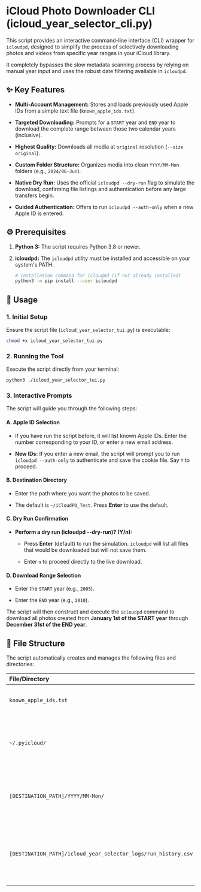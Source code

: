 
# iCloud Photo Downloader CLI (icloud_year_selector_cli.py)

This script provides an interactive command-line interface (CLI) wrapper for `icloudpd`, designed to simplify the process of selectively downloading photos and videos from specific year ranges in your iCloud library.

It completely bypasses the slow metadata scanning process by relying on manual year input and uses the robust date filtering available in `icloudpd`.

## ✨ Key Features

* **Multi-Account Management:** Stores and loads previously used Apple IDs from a simple text file (`known_apple_ids.txt`).

* **Targeted Downloading:** Prompts for a `START` year and `END` year to download the complete range between those two calendar years (inclusive).

* **Highest Quality:** Downloads all media at `original` resolution (`--size original`).

* **Custom Folder Structure:** Organizes media into clean `YYYY/MM-Mon` folders (e.g., `2024/06-Jun`).

* **Native Dry Run:** Uses the official `icloudpd --dry-run` flag to simulate the download, confirming file listings and authentication before any large transfers begin.

* **Guided Authentication:** Offers to run `icloudpd --auth-only` when a new Apple ID is entered.

## ⚙️ Prerequisites

1. **Python 3:** The script requires Python 3.8 or newer.

2. **icloudpd:** The `icloudpd` utility must be installed and accessible on your system's PATH.

   ```bash
   # Installation command for icloudpd (if not already installed)
   python3 -m pip install --user icloudpd


## 🚀 Usage

### 1\. Initial Setup

Ensure the script file (`icloud_year_selector_tui.py`) is executable:

```bash
chmod +x icloud_year_selector_tui.py
```

### 2\. Running the Tool

Execute the script directly from your terminal:

```bash
python3 ./icloud_year_selector_tui.py
```

### 3\. Interactive Prompts

The script will guide you through the following steps:

#### **A. Apple ID Selection**

  * If you have run the script before, it will list known Apple IDs. Enter the number corresponding to your ID, or enter a new email address.

  * **New IDs:** If you enter a new email, the script will prompt you to run `icloudpd --auth-only` to authenticate and save the cookie file. Say `Y` to proceed.

#### **B. Destination Directory**

  * Enter the path where you want the photos to be saved.

  * The default is `~/iCloudPD_Test`. Press **Enter** to use the default.

#### **C. Dry Run Confirmation**

  * **Perform a dry run (icloudpd --dry-run)? (Y/n):**

      * Press **Enter** (default) to run the simulation. `icloudpd` will list all files that would be downloaded but will not save them.

      * Enter `n` to proceed directly to the live download.

#### **D. Download Range Selection**

  * Enter the `START` year (e.g., `2005`).

  * Enter the `END` year (e.g., `2010`).

The script will then construct and execute the `icloudpd` command to download all photos created from **January 1st of the START year** through **December 31st of the END year**.

## 📁 File Structure

The script automatically creates and manages the following files and directories:

| **File/Directory** | **Location** | **Purpose** |
| :--- | :--- | :--- |
| `known_apple_ids.txt` | Script directory | Stores Apple IDs for quick selection on future runs. |
| `~/.pyicloud/` | Home directory | The standard location where `icloudpd` saves authentication cookies. |
| `[DESTINATION_PATH]/YYYY/MM-Mon/` | Destination folder | Where downloaded photos and videos are saved. (e.g., `/2024/06-Jun/`) |
| `[DESTINATION_PATH]/icloud_year_selector_logs/run_history.csv` | Destination folder | A log of all commands executed (or simulated), including the timestamp and year range. |

```
